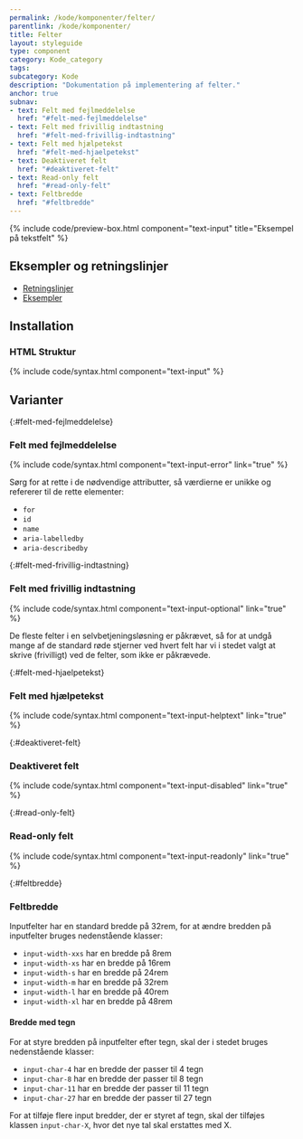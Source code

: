 ```yaml
---
permalink: /kode/komponenter/felter/
parentlink: /kode/komponenter/
title: Felter
layout: styleguide
type: component
category: Kode_category
tags:
subcategory: Kode
description: "Dokumentation på implementering af felter."
anchor: true
subnav:
- text: Felt med fejlmeddelelse
  href: "#felt-med-fejlmeddelelse"
- text: Felt med frivillig indtastning
  href: "#felt-med-frivillig-indtastning"
- text: Felt med hjælpetekst
  href: "#felt-med-hjaelpetekst"
- text: Deaktiveret felt
  href: "#deaktiveret-felt"
- text: Read-only felt
  href: "#read-only-felt"
- text: Feltbredde
  href: "#feltbredde"
---
```


{% include code/preview-box.html component="text-input" title="Eksempel på tekstfelt" %}

## Eksempler og retningslinjer
<ul class="nobullet-list">
    <li><a href="/komponenter/felter/#retningslinjer">Retningslinjer</a></li>
    <li><a href="/komponenter/felter/">Eksempler</a></li>
</ul>

## Installation

### HTML Struktur

{% include code/syntax.html component="text-input" %}

## Varianter

{:#felt-med-fejlmeddelelse}
### Felt med fejlmeddelelse

{% include code/syntax.html component="text-input-error" link="true" %}

Sørg for at rette i de nødvendige attributter, så værdierne er unikke og refererer til de rette elementer:

- `for`
- `id`
- `name`
- `aria-labelledby`
- `aria-describedby`

{:#felt-med-frivillig-indtastning}
### Felt med frivillig indtastning

{% include code/syntax.html component="text-input-optional" link="true" %}

De fleste felter i en selvbetjeningsløsning er påkrævet, så for at undgå mange af de standard røde stjerner ved hvert felt har vi i stedet valgt at skrive (frivilligt) ved de felter, som ikke er påkrævede.

{:#felt-med-hjaelpetekst}
### Felt med hjælpetekst

{% include code/syntax.html component="text-input-helptext" link="true" %}

{:#deaktiveret-felt}
### Deaktiveret felt

{% include code/syntax.html component="text-input-disabled" link="true" %}

{:#read-only-felt}
### Read-only felt

{% include code/syntax.html component="text-input-readonly" link="true" %}

{:#feltbredde}
### Feltbredde
   
Inputfelter har en standard bredde på 32rem, for at ændre bredden på inputfelter bruges nedenstående klasser:

- `input-width-xxs` har en bredde på 8rem
- `input-width-xs` har en bredde på 16rem
- `input-width-s` har en bredde på 24rem
- `input-width-m` har en bredde på 32rem
- `input-width-l` har en bredde på 40rem
- `input-width-xl` har en bredde på 48rem

#### Bredde med tegn

For at styre bredden på inputfelter efter tegn, skal der i stedet bruges nedenstående klasser:

- `input-char-4` har en bredde der passer til 4 tegn
- `input-char-8` har en bredde der passer til 8 tegn
- `input-char-11` har en bredde der passer til 11 tegn
- `input-char-27` har en bredde der passer til 27 tegn

For at tilføje flere input bredder, der er styret af tegn, skal der tilføjes klassen `input-char-X`, hvor det nye tal skal erstattes med X.
